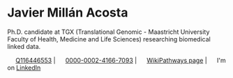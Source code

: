 # Javier Millán Acosta 
Ph.D. candidate at TGX (Translational Genomic - Maastricht University Faculty of Health, Medicine and Life Sciences) researching biomedical linked data.

<img src='https://upload.wikimedia.org/wikipedia/commons/thumb/6/66/Wikidata-logo-en.svg/1200px-Wikidata-logo-en.svg.png' width=15/> [Q116446553](https://www.wikidata.org/wiki/Q116446553) | <img src='https://scholia.toolforge.org/static/images/orcid.svg' width=15/> [0000-0002-4166-7093](https://orcid.org/0000-0002-4166-7093) | <img src='https://avatars.githubusercontent.com/u/4193922?s=200&v=4' width=15> [WikiPathways page](https://www.wikipathways.org/authors/Jmillanacosta.html) | <img src='https://upload.wikimedia.org/wikipedia/commons/thumb/c/ca/LinkedIn_logo_initials.png/640px-LinkedIn_logo_initials.png' width=15> I'm on [LinkedIn](https://www.linkedin.com/in/javier-millanacosta/)
